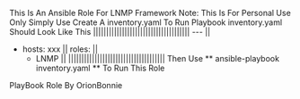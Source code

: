 This Is An Ansible Role For LNMP Framework
Note:
This Is For Personal Use Only
Simply Use Create A inventory.yaml To Run Playbook
inventory.yaml Should Look Like This
|||||||||||||||||||||||||||||||||||||
---                                ||
- hosts: xxx                       ||
  roles:                           ||
    - LNMP                         ||
|||||||||||||||||||||||||||||||||||||
Then Use ** ansible-playbook inventory.yaml ** To Run This Role

PlayBook Role By OrionBonnie

